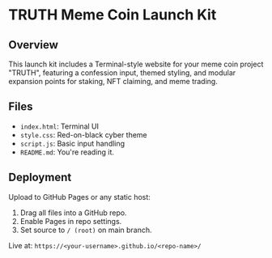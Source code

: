 # TRUTH Meme Coin Launch Kit

## Overview
This launch kit includes a Terminal-style website for your meme coin project "TRUTH", featuring a confession input, themed styling, and modular expansion points for staking, NFT claiming, and meme trading.

## Files
- `index.html`: Terminal UI
- `style.css`: Red-on-black cyber theme
- `script.js`: Basic input handling
- `README.md`: You're reading it.

## Deployment
Upload to GitHub Pages or any static host:
1. Drag all files into a GitHub repo.
2. Enable Pages in repo settings.
3. Set source to `/ (root)` on main branch.

Live at: `https://<your-username>.github.io/<repo-name>/`
